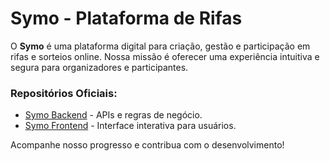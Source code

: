 # Symo - Plataforma de Rifas

O **Symo** é uma plataforma digital para criação, gestão e participação em rifas e sorteios online. Nossa missão é oferecer uma experiência intuitiva e segura para organizadores e participantes.

### Repositórios Oficiais:
- [Symo Backend](https://github.com/usesymo/symo-backend) - APIs e regras de negócio.
- [Symo Frontend](https://github.com/usesymo/symo-frontend) - Interface interativa para usuários.

Acompanhe nosso progresso e contribua com o desenvolvimento!
